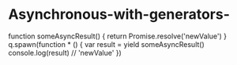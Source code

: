 # Asynchronous-with-generators-

function someAsyncResult() {
 return Promise.resolve('newValue')
}
q.spawn(function * () {
 var result = yield someAsyncResult()
 console.log(result) // 'newValue'
})
